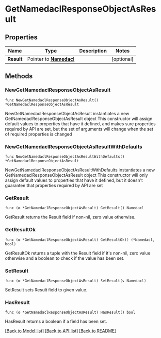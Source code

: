 # GetNamedaclResponseObjectAsResult

## Properties

Name | Type | Description | Notes
------------ | ------------- | ------------- | -------------
**Result** | Pointer to [**Namedacl**](Namedacl.md) |  | [optional] 

## Methods

### NewGetNamedaclResponseObjectAsResult

`func NewGetNamedaclResponseObjectAsResult() *GetNamedaclResponseObjectAsResult`

NewGetNamedaclResponseObjectAsResult instantiates a new GetNamedaclResponseObjectAsResult object
This constructor will assign default values to properties that have it defined,
and makes sure properties required by API are set, but the set of arguments
will change when the set of required properties is changed

### NewGetNamedaclResponseObjectAsResultWithDefaults

`func NewGetNamedaclResponseObjectAsResultWithDefaults() *GetNamedaclResponseObjectAsResult`

NewGetNamedaclResponseObjectAsResultWithDefaults instantiates a new GetNamedaclResponseObjectAsResult object
This constructor will only assign default values to properties that have it defined,
but it doesn't guarantee that properties required by API are set

### GetResult

`func (o *GetNamedaclResponseObjectAsResult) GetResult() Namedacl`

GetResult returns the Result field if non-nil, zero value otherwise.

### GetResultOk

`func (o *GetNamedaclResponseObjectAsResult) GetResultOk() (*Namedacl, bool)`

GetResultOk returns a tuple with the Result field if it's non-nil, zero value otherwise
and a boolean to check if the value has been set.

### SetResult

`func (o *GetNamedaclResponseObjectAsResult) SetResult(v Namedacl)`

SetResult sets Result field to given value.

### HasResult

`func (o *GetNamedaclResponseObjectAsResult) HasResult() bool`

HasResult returns a boolean if a field has been set.


[[Back to Model list]](../README.md#documentation-for-models) [[Back to API list]](../README.md#documentation-for-api-endpoints) [[Back to README]](../README.md)


